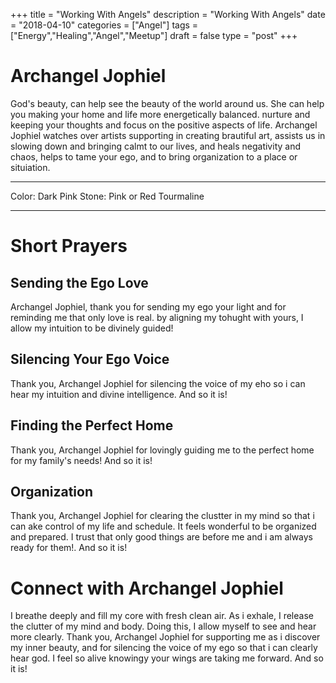 +++
title = "Working With Angels"
description = "Working With Angels"
date = "2018-04-10"
categories = ["Angel"]
tags = ["Energy","Healing","Angel","Meetup"]
draft = false
type = "post"
+++

# Archangel Jophiel

God's beauty, can help see the beauty of the world around us. She can help you making your home and life more energetically balanced. nurture and keeping your thoughts and focus on the positive aspects of life. Archangel Jophiel watches over artists supporting in creating brautiful art, assists us in slowing down and bringing calmt to our lives, and heals negativity and chaos, helps to tame your ego, and to bring organization to a place or situiation.

---

Color: Dark Pink
Stone: Pink or Red Tourmaline

---

# Short Prayers

## Sending the Ego Love
Archangel Jophiel, thank you for sending my ego your light and for reminding me that only love is real. by aligning my tohught with yours, I allow my intuition to be divinely guided!

## Silencing Your Ego Voice
Thank you, Archangel Jophiel for silencing the voice of my eho so i can hear my intuition and divine intelligence. And so it is!

## Finding the Perfect Home
Thank you, Archangel Jophiel for lovingly guiding me to the perfect home for my family's needs! And so it is!

## Organization
Thank you, Archangel Jophiel for clearing the clustter in my mind so that i can ake control of my life and schedule. It feels wonderful to be organized and prepared. I trust that only good things are before me and i am always ready for them!. And so it is!

# Connect with Archangel Jophiel

I breathe deeply and fill my core with fresh clean air. As i exhale, I release the clutter of my mind and body. Doing this, I allow myself to see and hear more clearly. Thank you, Archangel Jophiel for supporting me as i discover my inner beauty, and for silencing the voice of my ego so that i can clearly hear god. I feel so alive knowingy your wings are taking me forward. And so it is!
